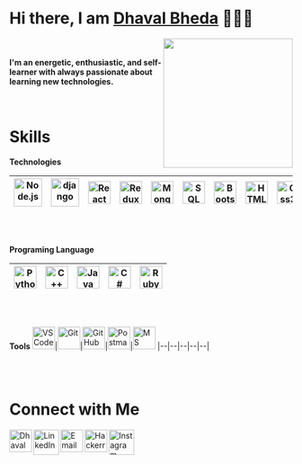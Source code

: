 
<h1>Hi there, I am <a href="https://www.dhavalbheda.tech" target="_blank">Dhaval Bheda</a> 🙋🏽‍♂️</h1> 

<img align='right' src="https://media.giphy.com/media/H7AmqyARFEc7S1Smtl/giphy.gif" width="230">

<br/><br/>
<b>I'm an energetic, enthusiastic, and self-learner with always passionate about learning new technologies.</b> 
<br/><br/>
<br/><h1>Skills</h1>

 **Technologies**

 <img alt="Node.js" width="50px" src="https://img.icons8.com/color/480/000000/nodejs.png"/>|<img alt="django" width="50px" src="https://img.icons8.com/color/500/000000/django.png"/>|<img alt="React" width="40px" src="https://img.icons8.com/cute-clipart/50/000000/react-native.png"/>|<img alt="Redux" width="40px" src="https://img.icons8.com/color/480/000000/redux.png"/>|<img alt="MongoDB" width="40px" src="https://img.icons8.com/color/480/000000/mongodb.png"/>|<img alt="SQL" width="40px" src="https://img.icons8.com/ios-filled/100/000000/sql.png"/>|<img alt="Bootstrap" width="40px" src="https://img.icons8.com/color/50/000000/bootstrap.png"/>|<img alt="HTML5" width="40px" src="https://img.icons8.com/color/480/000000/html-5.png"/>|<img alt="Css3" width="40px" src="https://img.icons8.com/color/480/000000/css3.png"/>
 |--|--|--|--|--|--|--|--|--|
<br/>
<br/>

 **Programing Language**

<img alt="Python3" width="40px" src="https://img.icons8.com/color/480/000000/python.png"/>|<img alt="C++" width="40px" src="https://img.icons8.com/color/480/000000/c-plus-plus-logo.png"/>|<img alt="Java" width="40px" src="https://img.icons8.com/color/480/000000/java-coffee-cup-logo.png"/>|<img alt="C#" width="40px" src="https://img.icons8.com/color/48/000000/c-sharp-logo.png"/>|<img alt="Ruby" width="40px" src="https://img.icons8.com/color/48/000000/ruby-programming-language.png"/>
 |--|--|--|--|--|
<br/>
<br/>

 **Tools**
 <img alt="VS Code" width="40px" src="https://img.icons8.com/fluent/48/000000/visual-studio-code-2019.png"/>|<img alt="Git" width="40px" src="https://img.icons8.com/color/48/000000/git.png"/>|<img alt="Git Hub" width="40px" src="https://img.icons8.com/fluent/240/000000/github.png"/>|<img alt="Postman" width="40px" src="https://img.icons8.com/dusk/512/000000/postman-api.png"/>|<img alt="MS Office" width="40px" src="https://img.icons8.com/fluent/48/000000/microsoft-office-2019.png"/>
 |--|--|--|--|--|

 <br/><br/>
 <h1>Connect with Me</h1>

[<img align="left" alt="Dhaval Bheda" width="40px"  src="https://img.icons8.com/cotton/64/000000/earth-planet--v2.png"/>](https://www.dhavalbheda.tech) 
[<img align="left" alt="LinkedIn - Dhaval Bheda" width="45px" src="https://img.icons8.com/fluent/96/000000/linkedin.png"/>](https://www.linkedin.com/in/dhavalbheda) 
[<img align="left" alt="Email - Dhaval Bheda" width="40px" src="https://img.icons8.com/cute-clipart/64/000000/upload-mail.png" />](mailto:dhavalbhedadb@gmail.com) 
[<img align="left" alt="Hackerrank - Dhaval Bheda" width="40px" src="https://img.icons8.com/windows/512/000000/hackerrank.png"/>](https://hackerrank.com/dhavalbheda)
[<img align="left" alt="Instagram - Dhaval Bheda" width="45px" src="https://img.icons8.com/cute-clipart/64/000000/instagram-new.png"/>](https://www.instagram.com/dhaval__bheda) 
